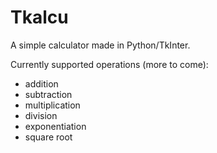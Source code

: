 # Tkalcu
A simple calculator made in Python/TkInter.

Currently supported operations (more to come):
- addition
- subtraction
- multiplication
- division
- exponentiation
- square root
